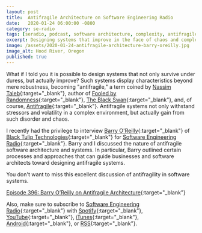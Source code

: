 ```yaml
---
layout: post
title:  Antifragile Architecture on Software Engineering Radio
date:   2020-01-24 06:00:00 -0800
category: se-radio
tags: [seradio, podcast, software architecture, complexity, antifragile, antifragility, resilient, resiliency]
excerpt: Designing systems that improve in the face of chaos and complexity
image: /assets/2020-01-24-antifragile-architecture-barry-oreilly.jpg
image_alt: Hood River, Oregon
published: true
---
```


What if I told you it is possible to design systems that not only survive under duress, but actually improve? Such systems display characteristics beyond mere robustness, becoming "antifragile," a term coined by [Nassim Taleb](https://twitter.com/nntaleb){:target="_blank"}, author of [Fooled by Randomness](https://www.amazon.com/Incerto-Deluxe-Randomness-Procrustes-Antifragile/dp/198481981X){:target="_blank"}, [The Black Swan](https://www.amazon.com/Incerto-Deluxe-Randomness-Procrustes-Antifragile/dp/198481981X){:target="_blank"}, and, of course, [Antifragile](https://www.amazon.com/Incerto-Deluxe-Randomness-Procrustes-Antifragile/dp/198481981X){:target="_blank"}. Antifragile systems not only withstand stressors and volatility in a complex environment, but actually gain from such disorder and chaos.

I recently had the privilege to interview [Barry O'Reilly](https://www.linkedin.com/in/barry-o-reilly-b924657/){:target="_blank"} of [Black Tulip Technologies](https://blacktulip.se){:target="_blank"} for [Software Engineering Radio](https://se-radio.net){:target="_blank"}. Barry and I discussed the nature of antifragile software architecture and systems. In particular, Barry outlined certain processes and approaches that can guide businesses and software architects toward designing antifragile systems.

You don't want to miss this excellent discussion of antifragility in software systems.

[Episode 396: Barry O’Reilly on Antifragile Architecture](https://www.se-radio.net/2020/01/episode-396-barry-oreilly-on-antifragile-architecture/){:target="_blank"}

Also, make sure to subscribe to [Software Engineering Radio](https://se-radio.net){:target="_blank"} with [Spotify](https://open.spotify.com/show/6UO3XQclSuNnGxB39QdAnL){:target="_blank"}, [YouTube](https://www.youtube.com/playlist?list=PLHJB2bhmgB7esz0BxMCt1jJwsoaqWtFff){:target="_blank"}, [iTunes](https://feeds.feedburner.com/se-radio?mt=2&ls=1){:target="_blank"}, [Android](https://subscribeonandroid.com/www.se-radio.net/feed/podcast/){:target="_blank"}, or [RSS](https://www.se-radio.net/feed/podcast/){:target="_blank"}.
